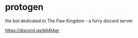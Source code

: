 # protogen
the bot dedicated to The Paw Kingdom - a furry discord server

https://discord.gg/k64tAer
